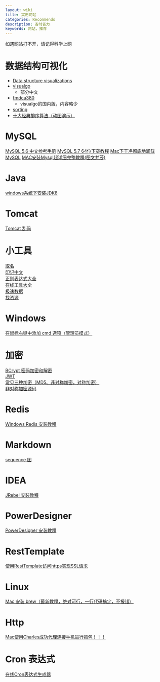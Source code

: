 ```yaml
---
layout: wiki
title: 实用网站
categories: Recommends
description: 省时省力
keywords: 网站，推荐
---
```


如遇网站打不开，请记得科学上网

# 数据结构可视化
- [Data structure visualizations](http://www.cs.usfca.edu/~galles/visualization/Algorithms.html)
- [visualgo](https://visualgo.net/zh)
	- 部分中文
- [fmdca380](http://ds.fmdca380.com/index.html)
	- visualgo的国内版，内容略少
- [sorting](http://sorting.at/)
- [十大经典排序算法（动图演示）](https://www.cnblogs.com/onepixel/articles/7674659.html)

# MySQL
[MySQL 5.6 中文参考手册](https://github.com/mysql2cn/manual56)
[MySQL 5.7 64位下载教程](https://blog.csdn.net/mulinghanxue/article/details/93917244)
[Mac下干净彻底地卸载 MySQL](https://www.jianshu.com/p/276c1271ae14)
[MAC安装Mysql超详细完整教程(图文并茂)](https://blog.csdn.net/baidu_26315231/article/details/88963558)

# Java
[windows系统下安装JDK8](https://www.cnblogs.com/heqiyoujing/p/9502726.html)

# Tomcat
[Tomcat 乱码](https://blog.csdn.net/qq_25775675/article/details/104839569)

# 小工具
[取名](https://unbug.github.io/codelf)<br>
[印记中文](https://docschina.org/)<br>
[正则表达式大全](https://any86.github.io/any-rule/)<br>
[在线工具大全](https://tool.lu/)<br>
[极速数据](https://tool.jisuapi.com/)<br>
[找资源](http://www.549.tv/)

# Windows
[在鼠标右键中添加 cmd 选项（管理员模式）](https://blog.csdn.net/ujsDui/article/details/79191921)

# 加密
[BCrypt 密码加密和解密](https://www.jianshu.com/p/fc910a1f7c8d/)<br>
[JWT](https://www.jianshu.com/p/576dbf44b2ae)<br>
[常见三种加密（MD5、非对称加密，对称加密）](https://www.cnblogs.com/shoshana-kong/p/10934550.html)<br>
[非对称加密源码](https://www.cnblogs.com/frank-quan/p/7073457.html)

# Redis
[Windows Redis 安装教程](https://blog.csdn.net/weixin_41381863/article/details/88231397)

# Markdown
[sequence 图](https://www.jianshu.com/p/70e329dd4a00)

# IDEA
[JRebel 安装教程](https://blog.csdn.net/lianghecai52171314/article/details/105637251)

# PowerDesigner
[PowerDesigner 安装教程](https://blog.csdn.net/csdn_0911/article/details/83106782)

# RestTemplate
[使用RestTemplate访问https实现SSL请求](https://blog.csdn.net/MyronCham/article/details/103481046)

# Linux
[Mac 安装 brew（最新教程，绝对可行，一行代码搞定，不报错）](https://www.cnblogs.com/liyihua/p/12753163.html)

# Http
[Mac使用Charles成功代理连接手机进行抓包！！！](https://segmentfault.com/a/1190000040638947)

# Cron 表达式
[在线Cron表达式生成器](https://cron.qqe2.com/)

